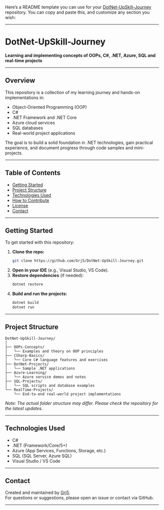 Here’s a README template you can use for your [DotNet-UpSkill-Journey](https://github.com/Grj5/DotNet-UpSkill-Journey) repository. You can copy and paste this, and customize any section you wish:

---

# DotNet-UpSkill-Journey

**Learning and implementing concepts of OOPs, C#, .NET, Azure, SQL and real-time projects**

---

## Overview

This repository is a collection of my learning journey and hands-on implementations in:
- Object-Oriented Programming (OOP)
- C#
- .NET Framework and .NET Core
- Azure cloud services
- SQL databases
- Real-world project applications

The goal is to build a solid foundation in .NET technologies, gain practical experience, and document progress through code samples and mini-projects.

---

## Table of Contents

- [Getting Started](#getting-started)
- [Project Structure](#project-structure)
- [Technologies Used](#technologies-used)
- [How to Contribute](#how-to-contribute)
- [License](#license)
- [Contact](#contact)

---

## Getting Started

To get started with this repository:

1. **Clone the repo:**
   ```bash
   git clone https://github.com/Grj5/DotNet-UpSkill-Journey.git
   ```
2. **Open in your IDE** (e.g., Visual Studio, VS Code).
3. **Restore dependencies** (if needed):
   ```bash
   dotnet restore
   ```
4. **Build and run the projects:**
   ```bash
   dotnet build
   dotnet run
   ```

---

## Project Structure

```
DotNet-UpSkill-Journey/
│
├── OOPs-Concepts/
│   └── Examples and theory on OOP principles
├── CSharp-Basics/
│   └── Core C# language features and exercises
├── DotNet-Projects/
│   └── Sample .NET applications
├── Azure-Learning/
│   └── Azure service demos and notes
├── SQL-Projects/
│   └── SQL scripts and database examples
└── RealTime-Projects/
    └── End-to-end real-world project implementations
```

*Note: The actual folder structure may differ. Please check the repository for the latest updates.*

---

## Technologies Used

- C#
- .NET (Framework/Core/5+)
- Azure (App Services, Functions, Storage, etc.)
- SQL (SQL Server, Azure SQL)
- Visual Studio / VS Code

---


## Contact

Created and maintained by [Grj5](https://github.com/Grj5).  
For questions or suggestions, please open an issue or contact via GitHub.

---
